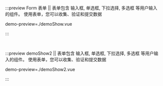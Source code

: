<preview title="Button 按钮" path="./demoShow.vue"  description="There are primary button, default button, dashed button, text button and link button in antd"></preview>

<br />

:::preview Form 表单 || 表单包含 输入框, 单选框, 下拉选择, 多选框 等用户输入的组件。 使用表单，您可以收集、验证和提交数据

demo-preview=./demoShow.vue

:::

<br />

:::preview demoShow2 || 表单包含 输入框, 单选框, 下拉选择, 多选框 等用户输入的组件。 使用表单，您可以收集、验证和提交数据

demo-preview=./demoShow2.vue

:::
